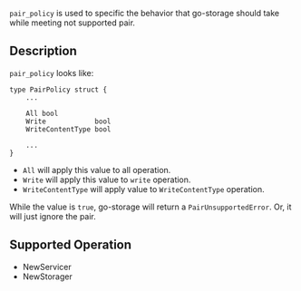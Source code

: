 `pair_policy` is used to specific the behavior that go-storage should take while meeting not supported pair.

## Description

`pair_policy` looks like:

```golang
type PairPolicy struct {
	...
	
	All bool
	Write            bool
	WriteContentType bool
	
	...
}
```

- `All` will apply this value to all operation.
- `Write` will apply this value to `write` operation.
- `WriteContentType` will apply value to `WriteContentType` operation.

While the value is `true`, go-storage will return a `PairUnsupportedError`. Or, it will just ignore the pair.

## Supported Operation

- NewServicer
- NewStorager
